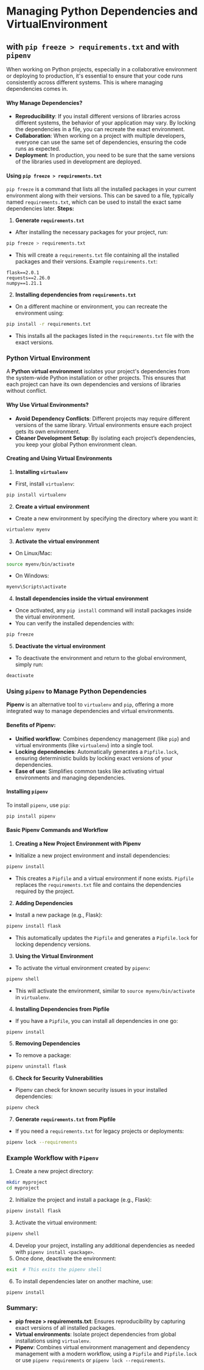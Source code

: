 # Managing Python Dependencies and VirtualEnvironment 
## with `pip freeze > requirements.txt` and  with `pipenv`
When working on Python projects, especially in a collaborative environment or deploying to production, it's essential to ensure that your code runs consistently across different systems. This is where managing dependencies comes in.
#### Why Manage Dependencies?
- **Reproducibility**: If you install different versions of libraries across different systems, the behavior of your application may vary. By locking the dependencies in a file, you can recreate the exact environment.
- **Collaboration**: When working on a project with multiple developers, everyone can use the same set of dependencies, ensuring the code runs as expected.
- **Deployment**: In production, you need to be sure that the same versions of the libraries used in development are deployed.
#### Using `pip freeze > requirements.txt`
`pip freeze` is a command that lists all the installed packages in your current environment along with their versions. This can be saved to a file, typically named `requirements.txt`, which can be used to install the exact same dependencies later.
**Steps:**
1. **Generate `requirements.txt`**
- After installing the necessary packages for your project, run:
```bash
pip freeze > requirements.txt
```
- This will create a `requirements.txt` file containing all the installed packages and their versions.
Example `requirements.txt`:
```
flask==2.0.1
requests==2.26.0
numpy==1.21.1
```
2. **Installing dependencies from `requirements.txt`**
- On a different machine or environment, you can recreate the environment using:
```bash
pip install -r requirements.txt
```
- This installs all the packages listed in the `requirements.txt` file with the exact versions.
### Python Virtual Environment
A **Python virtual environment** isolates your project's dependencies from the system-wide Python installation or other projects. This ensures that each project can have its own dependencies and versions of libraries without conflict.
#### Why Use Virtual Environments?
- **Avoid Dependency Conflicts**: Different projects may require different versions of the same library. Virtual environments ensure each project gets its own environment.
- **Cleaner Development Setup**: By isolating each project’s dependencies, you keep your global Python environment clean.
#### Creating and Using Virtual Environments
1. **Installing `virtualenv`**
- First, install `virtualenv`:
```bash
pip install virtualenv
```
2. **Create a virtual environment**
- Create a new environment by specifying the directory where you want it:
```bash
virtualenv myenv
```
3. **Activate the virtual environment**
- On Linux/Mac:
```bash
source myenv/bin/activate
```
- On Windows:
```bash
myenv\Scripts\activate
```
4. **Install dependencies inside the virtual environment**
- Once activated, any `pip install` command will install packages inside the virtual environment.
- You can verify the installed dependencies with:
```bash
pip freeze
```
5. **Deactivate the virtual environment**
- To deactivate the environment and return to the global environment, simply run:
```bash
deactivate
```
### Using `pipenv` to Manage Python Dependencies
**Pipenv** is an alternative tool to `virtualenv` and `pip`, offering a more integrated way to manage dependencies and virtual environments.
#### Benefits of Pipenv:
- **Unified workflow**: Combines dependency management (like `pip`) and virtual environments (like `virtualenv`) into a single tool.
- **Locking dependencies**: Automatically generates a `Pipfile.lock`, ensuring deterministic builds by locking exact versions of your dependencies.
- **Ease of use**: Simplifies common tasks like activating virtual environments and managing dependencies.
#### Installing `pipenv`
To install `pipenv`, use `pip`:
```bash
pip install pipenv
```
#### Basic Pipenv Commands and Workflow
1. **Creating a New Project Environment with Pipenv**
- Initialize a new project environment and install dependencies:
```bash
pipenv install
```
- This creates a `Pipfile` and a virtual environment if none exists. `Pipfile` replaces the `requirements.txt` file and contains the dependencies required by the project.
2. **Adding Dependencies**
- Install a new package (e.g., Flask):
```bash
pipenv install flask
```
- This automatically updates the `Pipfile` and generates a `Pipfile.lock` for locking dependency versions.
3. **Using the Virtual Environment**
- To activate the virtual environment created by `pipenv`:
```bash
pipenv shell
```
- This will activate the environment, similar to `source myenv/bin/activate` in `virtualenv`.
4. **Installing Dependencies from Pipfile**
- If you have a `Pipfile`, you can install all dependencies in one go:
```bash
pipenv install
```
5. **Removing Dependencies**
- To remove a package:
```bash
pipenv uninstall flask
```
6. **Check for Security Vulnerabilities**
- Pipenv can check for known security issues in your installed dependencies:
```bash
pipenv check
```
7. **Generate `requirements.txt` from Pipfile**
- If you need a `requirements.txt` for legacy projects or deployments:
```bash
pipenv lock --requirements
```
### Example Workflow with `Pipenv`
1. Create a new project directory:
```bash
mkdir myproject
cd myproject
```
2. Initialize the project and install a package (e.g., Flask):
```bash
pipenv install flask
```
3. Activate the virtual environment:
```bash
pipenv shell
```
4. Develop your project, installing any additional dependencies as needed with `pipenv install <package>`.
5. Once done, deactivate the environment:
```bash
exit  # This exits the pipenv shell
```
6. To install dependencies later on another machine, use:
```bash
pipenv install
```
### Summary:
- **pip freeze > requirements.txt**: Ensures reproducibility by capturing exact versions of all installed packages.
- **Virtual environments**: Isolate project dependencies from global installations using `virtualenv`.
- **Pipenv**: Combines virtual environment management and dependency management with a modern workflow, using a `Pipfile` and `Pipfile.lock` or use `pipenv requirements` or `pipenv lock --requirements`.